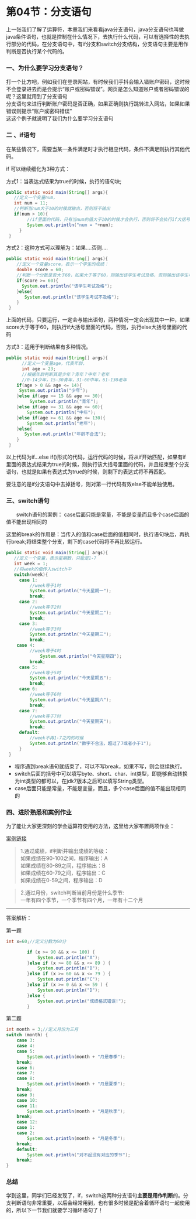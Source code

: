# 第04节：分支语句

上一张我们了解了运算符，本章我们来看看java分支语句，java分支语句也叫做java条件语句，也就是控制在什么情况下，去执行什么代码，可以有选择性的去执行部分的代码，在分支语句中，有if分支和switch分支结构，分支语句主要是用作判断是否执行某个代码的。

### 一、为什么要学习分支语句？

打一个比方吧，例如我们在登录网站，有时候我们手抖会输入错账户密码，这时候不会登录进去而是会提示“账户或密码错误”。网页是怎么知道账户或者密码错误的呢？这里就用到了分支语句  
分支语句来进行判断账户密码是否正确，如果正确则执行跳转进入网站，如果如果错误则提示“账户或密码错误”  
这这个例子就说明了我们为什么要学习分支语句

### 二 、if语句

在某些情况下，需要当某一条件满足时才执行相应代码，条件不满足则执行其他代码。

if 可以继续细化为3种方式：

方式1：当表达式结果为true的时候，执行的语句块;

```java
public static void main(String[] args){
   //定义一个变量num，
   int num = 11;
   //判断当num大于10的时候就输出，否则将不输出
   if(num > 10){
        //if里面的代码，只有当num的值大于10的时候才会执行，否则将不会执行if大括号里面的代码
        System.out.println("num = "+num);  
     }  
 }
```

方式2：这种方式可以理解为：如果....否则....

```java
public static void main(String[] args){
    //定义一个变量score，表示一个学生的成绩：
    double score = 60;
    //判断一个分数是否大于60，如果大于等于60，则输出该学生考试及格，否则输出该学生考试不及格
    if(score >= 60){
      System.out.println("该学生考试及格");
    }else{
       System.out.println("该学生考试不及格");
    }
 }
```

上面的代码，只要运行，一定会与输出语句，两种情况一定会出现其中一种，如果score大于等于60，则执行if大括号里面的代码，否则，执行else大括号里面的代码

方式3：适用于判断结果有多种情况。

```java
public static void main(String[] args){
      //定义一个变量age，代表年龄，
      int age = 23;
      //根据年龄判断其是少年？青年？中年？老年
      //0-14少年，15-30青年，31-60中年，61-130老年
    if(age > 0 && age <= 14){
     System.out.println("少年");
    }else if(age >= 15 && age <= 30){
         System.out.println("青年");  
    }else if(age >= 31 && age <= 60){
        System.out.println("中年");
    }else if(age >= 61 && age <= 130){
        System.out.println("老年");
    }else{
       System.out.println("年龄不合法");
    }
 }

```

以上代码为if...else if()形式的代码，运行代码的时候，将从if开始匹配，如果有if里面的表达式结果为true的时候，则执行该大括号里面的代码，并且结束整个分支语句，也就是如果有表达式为true的时候，则剩下的表达式将不再匹配。

要注意的是if分支语句中去掉括号，则对第一行代码有效else不能单独使用。

### 三、switch语句

　　switch语句的案例：
case后面只能是常量，不能是变量而且多个case后面的值不能出现相同的

这里的break的作用是：当传入的值和case后面的值相同时，执行语句块后，再执行break;将结束整个分支，剩下的case代码将不再比较运行。

``` java
public static void main(String[] args){
   //定义一个变量，表示星期数，只能是1-7
   int week = 1;
   //将week的值传入switch中
   switch(week){
     case 1:
         //week等于1时
         System.out.println("今天星期一");
         break;
     case 2:
         //week等于2时
         System.out.println("今天星期二");
         break;
     case 3:
         //week等于3时
         System.out.println("今天星期三");
         break;
    case 4:
         //week等于4时
             System.out.println("今天星期四");
         break;
     case 5:
         //week等于5时
         System.out.println("今天星期五");
         break;
     case 6:
         //week等于6时
         System.out.println("今天星期六");
         break;
     case 7:
         //week等于7时
         System.out.println("今天星期天");
         break;
     default:
         //week不再1-7之内的时候
         System.out.println("数字不合法，超过了7或者小于1");
     }
 }
```

* 程序遇到break语句就结束了，可以不写break，如果不写，则会继续执行。  
* switch后面的括号中可以填写byte、short、char、int类型，即能够自动转换为int类型的都可以，在jdk7版本之后可以填写String类型。  
* case后面只能是常量，不能是变量，而且，多个case后面的值不能出现相同的  

### 四、进阶熟悉和案例作业

为了能让大家更深刻的学会运算符使用的方法，这里给大家布置两项作业：

[案例链接](https://github.com/xiaozhoulee/java-examples/blob/master/02-Java%E8%AF%AD%E8%A8%80%E5%9F%BA%E7%A1%80/%E5%88%86%E6%94%AF%E8%AF%AD%E5%8F%A5/fenzhi.java)

> 1.通过成绩，if判断并输出成绩的等级：  
如果成绩在90-100之间，程序输出：A  
如果成绩在80-89之间，程序输出：B  
如果成绩在60-79之间，程序输出：C  
如果成绩在0-59之间，程序输出：D  

> 2.通过月份，switch判断当前月份是什么季节:  
 一年有四个季节，一个季节有四个月，一年有十二个月

---

答案解析：  

第一题

``` java
int x=60;//定义分数为60分

        if (x >= 90 && x <= 100) {
            System.out.println("A");
        }else if (x >= 80 && x <= 89 ) {
            System.out.println("B");
        }else if (x >= 60 && x <= 79 ) {
            System.out.println("C");
        }else if (x >= 0 && x <= 59 ) {
            System.out.println("D");
        }else {
            System.out.println("成绩格式错误!");
        }
```

第二题

``` java
int month = 3;//定义月份为三月
switch (month) {
    case 3:
    case 4:
    case 5:
        System.out.println(month + "月是春季");
    break;
    case 6:
    case 7:
    case 8:
        System.out.println(month + "月是夏季");
    break;
    case 9:
    case 10:
    case 11:
        System.out.println(month + "月是秋季");
    break;
    case 12:
    case 1:
    case 2:
        System.out.println(month + "月是冬季");
    break;
    default:
        System.out.println("对不起没有对应的季节");
    break;
}
```

### 总结

学到这里，同学们已经发现了，if，switch这两种分支语句**主要是用作判断**的。分支判断语句非常重要，以后会经常用到，也有很多时候是配合着循环语句一起使用的，所以下一节我们就要学习循环语句了！